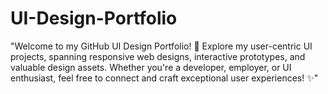 # UI-Design-Portfolio
"Welcome to my GitHub UI Design Portfolio! 🎨 Explore my user-centric UI projects, spanning responsive web designs, interactive prototypes, and valuable design assets. Whether you're a developer, employer, or UI enthusiast, feel free to connect and craft exceptional user experiences! ✨"
